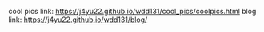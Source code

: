 cool pics link: https://j4yu22.github.io/wdd131/cool_pics/coolpics.html
blog link: https://j4yu22.github.io/wdd131/blog/
